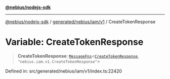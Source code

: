 [**@nebius/nodejs-sdk**](../../../../../README.md)

---

[@nebius/nodejs-sdk](../../../../../README.md) / [generated/nebius/iam/v1](../README.md) / CreateTokenResponse

# Variable: CreateTokenResponse

> **CreateTokenResponse**: [`MessageFns`](../../../../../runtime/protos/core/interfaces/MessageFns.md)\<[`CreateTokenResponse`](../interfaces/CreateTokenResponse.md), `"nebius.iam.v1.CreateTokenResponse"`\>

Defined in: src/generated/nebius/iam/v1/index.ts:22420
